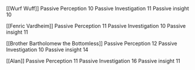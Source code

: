 [[Wurf Wuff]]
Passive Perception 10
Passive Investigation 11
Passive insight 10

[[Fenric Vardheim]]
Passive Perception 11
Passive Investigation 10
Passive insight 11

[[Brother Bartholomew the Bottomless]]
Passive Perception 12
Passive Investigation 10
Passive insight 14

[[Alan]]
Passive Perception 11
Passive Investigation 16
Passive insight 11